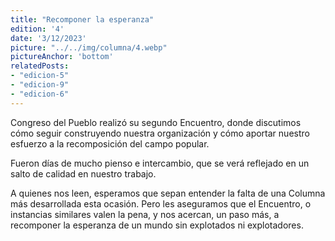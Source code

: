 ```yaml
---
title: "Recomponer la esperanza"
edition: '4'
date: '3/12/2023'
picture: "../../img/columna/4.webp"
pictureAnchor: 'bottom'
relatedPosts:
- "edicion-5"
- "edicion-9"
- "edicion-6"
---
```

Congreso del Pueblo realizó su segundo Encuentro, donde discutimos cómo seguir construyendo nuestra organización y cómo aportar nuestro esfuerzo a la recomposición del campo popular.

Fueron días de mucho pienso e intercambio, que se verá reflejado en un salto de calidad en nuestro trabajo.

A quienes nos leen, esperamos que sepan entender la falta de una Columna más desarrollada esta ocasión. Pero les aseguramos que el Encuentro, o instancias similares valen la pena, y nos acercan, un paso más, a recomponer la esperanza de un mundo sin explotados ni explotadores.